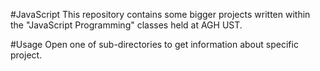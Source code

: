 #JavaScript
This repository contains some bigger projects written within the "JavaScript Programming" classes held at AGH UST.

#Usage
Open one of sub-directories to get information about specific project.
